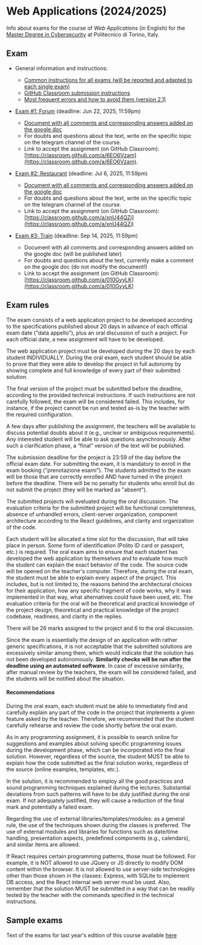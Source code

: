 # Web Applications (2024/2025)

Info about exams for the course of _Web Applications_ (in English) for the [Master Degree in Cybersecurity](https://www.polito.it/en/education/master-s-degree-programmes/cybersecurity) at Politecnico di Torino, Italy.

## Exam

* General information and instructions:    
  - [Common instructions for all exams (will be reported and adapted to each single exam)](https://github.com/polito-WA-2025/.github/blob/main/profile/WA_common_instructions_v3.pdf)
  - [GitHub Classroom submission instructions](https://github.com/polito-WA-2025/.github/blob/main/profile/GH-Classroom-Instructions-WA-2025.pdf)
  - [Most frequent errors and how to avoid them (version 2.1)](https://github.com/polito-WA-2025/.github/blob/main/profile/WA_Most_Frequent_Errors_v2.1.pdf)

* [Exam #1: Forum](https://docs.google.com/document/d/10v_gbelQFkTN21ZkPZRM2GQKREDxe11GOuTmrCkkUJo/edit?usp=sharing) (deadline: Jun 22, 2025, 11:59pm)
  - [Document with all comments and corresponding answers added on the google doc](https://github.com/polito-WA-2025/.github/blob/main/profile/WA_exam1_forum__comments.pdf)
  - For doubts and questions about the text, write on the specific topic on the telegram channel of the course.
  - Link to accept the assignment (on GitHub Classroom): [https://classroom.github.com/a/6EO6Vzam](https://classroom.github.com/a/6EO6Vzam).

* [Exam #2: Restaurant](https://docs.google.com/document/d/1Puzz4ZmzzkRJWitcvnKmm5D1NukUWjkXaFcwnL1Wmoc/edit?usp=sharing) (deadline: Jul 6, 2025, 11:59pm)
  - [Document with all comments and corresponding answers added on the google doc](https://github.com/polito-WA-2025/.github/blob/main/profile/WA_exam2_restaurant__comments.pdf)
  - For doubts and questions about the text, write on the specific topic on the telegram channel of the course.
  - Link to accept the assignment (on GitHub Classroom): [https://classroom.github.com/a/xnU44QZi](https://classroom.github.com/a/xnU44QZi)
 
* [Exam #3: Train](https://docs.google.com/document/d/1T-u10-Xi5-aX3GXeeje-a3ovrK65gPYdNTtNcf1aaT0/edit?usp=sharing) (deadline: Sep 14, 2025, 11:59pm)
  - Document with all comments and corresponding answers added on the google doc (will be published later)
  - For doubts and questions about the text, currently make a comment on the google doc (do not modify the document!)
  - Link to accept the assignment (on GitHub Classroom): [https://classroom.github.com/a/010GyyLK](https://classroom.github.com/a/010GyyLK)


## Exam rules

The exam consists of a web application project to be developed according to the specifications published about 20 days in advance of each official exam date ("data appello"), plus an oral discussion of such a project. For each official date, a new assignment will have to be developed.

The web application project must be developed during the 20 days by each student INDIVIDUALLY. During the oral exam, each student should be able to prove that they were able to develop the project in full autonomy by showing complete and full knowledge of every part of their submitted solution.

The final version of the project must be submitted before the deadline, according to the provided technical instructions. If such instructions are not carefully followed, the exam will be considered failed. This includes, for instance, if the project cannot be run and tested as-is by the teacher with the required configuration.

A few days after publishing the assignment, the teachers will be available to discuss potential doubts about it (e.g., unclear or ambiguous requirements). Any interested student will be able to ask questions asynchronously. After such a clarification phase, a “final” version of the text will be published.

The submission deadline for the project is 23:59 of the day before the official exam date. For submitting the exam, it is mandatory to enroll in the exam booking ("prenotazione esami"). The students admitted to the exam will be those that are correctly enrolled AND have turned in the project before the deadline. There will be no penalty for students who enroll but do not submit the project (they will be marked as "absent").

The submitted projects will eveluated during the oral discussion. The evaluation criteria for the submitted project will be functional completeness, absence of unhandled errors, client-server organization, component architecture according to the React guidelines, and clarity and organization of the code.

Each student will be allocated a time slot for the discussion, that will take place in person. Some form of identification (Polito ID card or passport, etc.) is required. The oral exam aims to ensure that each student has developed the web application by themselves and to evaluate how much the student can explain the exact behavior of the code. The source code will be opened on the teacher's computer. Therefore, during the oral exam, the student must be able to explain every aspect of the project. This includes, but is not limited to, the reasons behind the architectural choices for their application, how any specific fragment of code works, why it was implemented in that way, what alternatives could have been used, etc. The evaluation criteria for the oral will be theoretical and practical knowledge of the project design, theoretical and practical knowledge of the project codebase, readiness, and clarity in the replies.

There will be 26 marks assigned to the project and 6 to the oral discussion.

Since the exam is essentially the design of an application with rather generic specifications, it is not acceptable that the submitted solutions are excessively similar among them, which would indicate that the solution has not been developed autonomously. **Similarity checks will be run after the deadline using an automated software**. In case of excessive similarity, after manual review by the teachers, the exam will be considered failed, and the students will be notified about the situation.

#### Recommendations

During the oral exam, each student must be able to immediately find and carefully explain any part of the code in the project that implements a given feature asked by the teacher. Therefore, we recommended that the student carefully rehearse and review the code shortly before the oral exam.

As in any programming assignment, it is possible to search online for suggestions and examples about solving specific programming issues during the development phase, which can be incorporated into the final solution. However, regardless of the source, the student MUST be able to explain how the code submitted as the final solution works, regardless of the source (online examples, templates, etc.).

In the solution, it is recommended to employ all the good practices and sound programming techniques explained during the lectures. Substantial deviations from such patterns will have to be duly justified during the oral exam. If not adequately justified, they will cause a reduction of the final mark and potentially a failed exam.

Regarding the use of external libraries/templates/modules: as a general rule, the use of the techniques shown during the classes is preferred. The use of external modules and libraries for functions such as date/time handling, presentation aspects, predefined components (e.g., calendars), and similar items are allowed.

If React requires certain programming patterns, those must be followed. For example, it is NOT allowed to use JQuery or JS directly to modify DOM content within the browser. It is not allowed to use server-side technologies other than those shown in the classes: Express, with SQLite to implement DB access, and the React internal web server must be used. Also, remember that the solution MUST be submitted in a way that can be readily tested by the teacher with the commands specified in the technical instructions.

## Sample exams

Text of the exams for last year's edition of this course available [here](https://github.com/polito-WA-2024/.github/blob/main/profile/EXAM.md)

